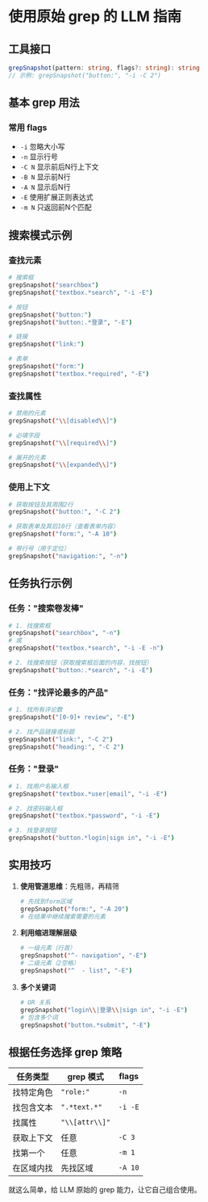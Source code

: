 # 使用原始 grep 的 LLM 指南

## 工具接口
```typescript
grepSnapshot(pattern: string, flags?: string): string
// 示例: grepSnapshot("button:", "-i -C 2")
```

## 基本 grep 用法

### 常用 flags
- `-i` 忽略大小写
- `-n` 显示行号
- `-C N` 显示前后N行上下文
- `-B N` 显示前N行
- `-A N` 显示后N行
- `-E` 使用扩展正则表达式
- `-m N` 只返回前N个匹配

## 搜索模式示例

### 查找元素
```bash
# 搜索框
grepSnapshot("searchbox")
grepSnapshot("textbox.*search", "-i -E")

# 按钮
grepSnapshot("button:")
grepSnapshot("button:.*登录", "-E")

# 链接
grepSnapshot("link:")

# 表单
grepSnapshot("form:")
grepSnapshot("textbox.*required", "-E")
```

### 查找属性
```bash
# 禁用的元素
grepSnapshot("\\[disabled\\]")

# 必填字段
grepSnapshot("\\[required\\]")

# 展开的元素
grepSnapshot("\\[expanded\\]")
```

### 使用上下文
```bash
# 获取按钮及其周围2行
grepSnapshot("button:", "-C 2")

# 获取表单及其后10行（查看表单内容）
grepSnapshot("form:", "-A 10")

# 带行号（用于定位）
grepSnapshot("navigation:", "-n")
```

## 任务执行示例

### 任务："搜索卷发棒"
```bash
# 1. 找搜索框
grepSnapshot("searchbox", "-n")
# 或
grepSnapshot("textbox.*search", "-i -E -n")

# 2. 找搜索按钮（获取搜索框后面的内容，找按钮）
grepSnapshot("button:.*search", "-i -E")
```

### 任务："找评论最多的产品"
```bash
# 1. 找所有评论数
grepSnapshot("[0-9]+ review", "-E")

# 2. 找产品链接或标题
grepSnapshot("link:", "-C 2")
grepSnapshot("heading:", "-C 2")
```

### 任务："登录"
```bash
# 1. 找用户名输入框
grepSnapshot("textbox.*user|email", "-i -E")

# 2. 找密码输入框
grepSnapshot("textbox.*password", "-i -E")

# 3. 找登录按钮
grepSnapshot("button.*login|sign in", "-i -E")
```

## 实用技巧

1. **使用管道思维**：先粗筛，再精筛
   ```bash
   # 先找到form区域
   grepSnapshot("form:", "-A 20")
   # 在结果中继续搜索需要的元素
   ```

2. **利用缩进理解层级**
   ```bash
   # 一级元素（行首）
   grepSnapshot("^- navigation", "-E")
   # 二级元素（2空格）
   grepSnapshot("^  - list", "-E")
   ```

3. **多个关键词**
   ```bash
   # OR 关系
   grepSnapshot("login\\|登录\\|sign in", "-i -E")
   # 包含多个词
   grepSnapshot("button.*submit", "-E")
   ```

## 根据任务选择 grep 策略

| 任务类型 | grep 模式 | flags |
|---------|-----------|-------|
| 找特定角色 | `"role:"` | `-n` |
| 找包含文本 | `".*text.*"` | `-i -E` |
| 找属性 | `"\\[attr\\]"` | |
| 获取上下文 | 任意 | `-C 3` |
| 找第一个 | 任意 | `-m 1` |
| 在区域内找 | 先找区域 | `-A 10` |

就这么简单，给 LLM 原始的 grep 能力，让它自己组合使用。
